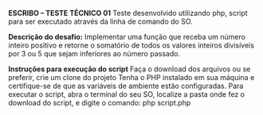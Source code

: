 **ESCRIBO – TESTE TÉCNICO 01**
Teste desenvolvido utilizando php, script para ser executado através da linha de comando do SO.

**Descrição do desafio:**
Implementar uma função que receba um número inteiro positivo e retorne o somatório de todos os valores inteiros divisíveis por 3 ou 5 que sejam inferiores ao número passado.

**Instruções para execução do script**
Faça o download dos arquivos ou se preferir, crie um clone do projeto
Tenha o PHP instalado em sua máquina e certifique-se de que as variáveis de ambiente estão configuradas.
Para executar o script, abra o terminal do seu SO, localize a pasta onde fez o download do script, e digite o comando: php  script.php

